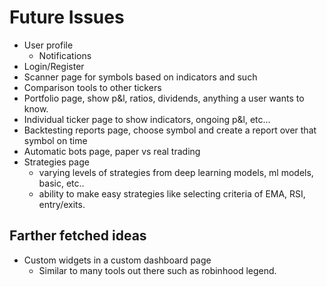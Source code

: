 # Future Issues
- User profile
   - Notifications
- Login/Register
- Scanner page for symbols based on indicators and such
- Comparison tools to other tickers
- Portfolio page, show p&l, ratios, dividends, anything a user wants to know.
- Individual ticker page to show indicators, ongoing p&l, etc...
- Backtesting reports page, choose symbol and create a report over that symbol on time
- Automatic bots page, paper vs real trading
- Strategies page
   - varying levels of strategies from deep learning models, ml models, basic, etc..
   - ability to make easy strategies like selecting criteria of EMA, RSI, entry/exits.

## Farther fetched ideas
- Custom widgets in a custom dashboard page 
   - Similar to many tools out there such as robinhood legend. 

